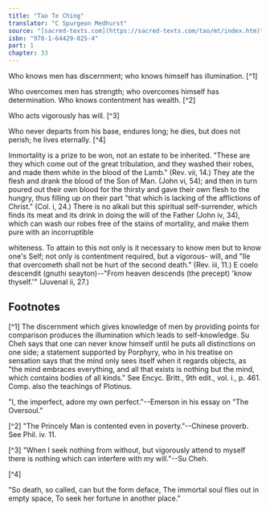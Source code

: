 ```yaml
---
title: "Tao Te Ching"
translator: "C Spurgeon Medhurst"
source: "[sacred-texts.com](https://sacred-texts.com/tao/mt/index.htm)"
isbn: "978-1-64429-025-4"
part: 1
chapter: 33
---
```

Who knows men has discernment; who knows himself has illumination. [^1]

Who overcomes men has strength; who overcomes himself has determination. Who knows contentment has wealth. [^2]

Who acts vigorously has will. [^3]

Who never departs from his base, endures long; he dies, but does not perish; he lives eternally. [^4]

Immortality is a prize to be won, not an estate to be inherited. "These are they which come out of the great tribulation, and they washed their robes, and made them white in the blood of the Lamb." (Rev. vii, 14.) They ate the flesh and drank the blood of the Son of Man. (John vi, 54); and then in turn poured out their own blood for the thirsty and gave their own flesh to the hungry, thus filling up on their part "that which is lacking of the afflictions of Christ." (Col. i, 24.) There is no alkali but this spiritual self-surrender, which finds its meat and its drink in doing the will of the Father (John iv, 34), which can wash our robes free of the stains of mortality, and make them pure with an incorruptible

whiteness. To attain to this not only is it necessary to know men but to know one's Self; not only is contentment required, but a vigorous- will, and "Ile that overcometh shall not be hurt of the second death." (Rev. iii, 11.) E coelo descendit (gnuthi seayton)--"From heaven descends (the precept) 'know thyself.'" (Juvenal ii, 27.)

## Footnotes

[^1] The discernment which gives knowledge of men by providing points for comparison produces the illumination which leads to self-knowledge. Su Cheh says that one can never know himself until he puts all distinctions on one side; a statement supported by Porphyry, who in his treatise on sensation says that the mind only sees itself when it regards objects, as "the mind embraces everything, and all that exists is nothing but the mind, which contains bodies of all kinds." See Encyc. Britt., 9th edit., vol. i., p. 461. Comp. also the teachings of Plotinus.

"I, the imperfect, adore my own perfect."--Emerson in his essay on "The Oversoul."

[^2] "The Princely Man is contented even in poverty."--Chinese proverb. See Phil. iv. 11.

[^3] "When I seek nothing from without, but vigorously attend to myself there is nothing which can interfere with my will."--Su Cheh.

[^4]

"So death, so called, can but the form deface,
The immortal soul flies out in empty space,
To seek her fortune in another place."